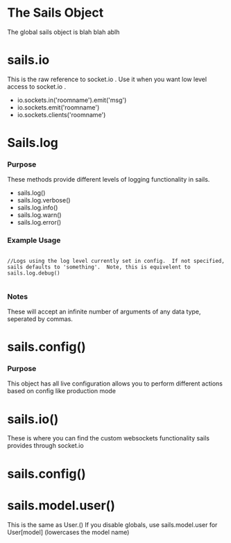 The Sails Object
================
The global sails object is blah blah ablh

# sails.io
This is the raw reference to socket.io .  Use it when you want low level access to socket.io . 

- io.sockets.in('roomname').emit('msg')
- io.sockets.emit('roomname')
- io.sockets.clients('roomname')


# Sails.log
### Purpose
These methods provide different levels of logging functionality in sails.

- sails.log() 
- sails.log.verbose() 
- sails.log.info()
- sails.log.warn()
- sails.log.error()

### Example Usage
```

//Logs using the log level currently set in config.  If not specified, sails defaults to 'something'.  Note, this is equivelent to sails.log.debug() 


```

### Notes
These will accept an infinite number of arguments of any data type, seperated by commas.


# sails.config()
### Purpose

This object has all live configuration
    allows you to perform different actions based on config like production mode 


# sails.io()
These is where you can find the custom websockets functionality sails provides through socket.io

# sails.config()

# sails.model.user()
This is the same as User.<modelName>()
If you disable globals, use sails.model.user for User[model]
(lowercases the model name)

